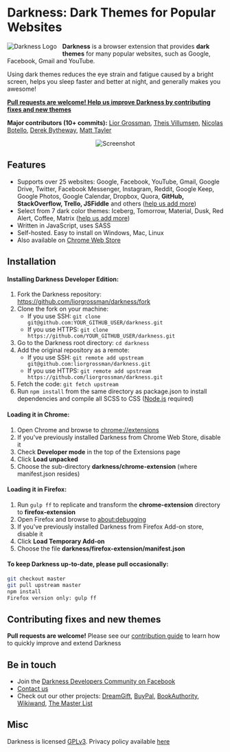 # Darkness: Dark Themes for Popular Websites

<img alt="Darkness Logo" src="https://raw.githubusercontent.com/liorgrossman/darkness/master/assets/documentation/darkness-icon-48px.png?v=2" align="left" style="padding: 0 10px 5px 0; background-color: transparent">

**Darkness** is a browser extension that provides **dark themes** for many popular websites, such as Google, Facebook, Gmail and YouTube.

Using dark themes reduces the eye strain and fatigue caused by a bright screen, helps you sleep faster and better at night, and generally makes you awesome!

**[Pull requests are welcome! Help us improve Darkness by contributing fixes and new themes](./CONTRIBUTING.md)**

**Major contributors (10+ commits):** [Lior Grossman](http://liorgrossman.com/), [Theis Villumsen](https://folkmann.it/), [Nicolas Botello](http://nicolasbotello.com/), [Derek Bytheway](https://github.com/derekbtw/), [Matt Tayler](https://github.com/maylortaylor)

<div style="text-align:center">
<img alt="Screenshot" src="https://raw.githubusercontent.com/liorgrossman/darkness/master/assets/documentation/darkness-screenshot.png">
</div>

## Features
* Supports over 25 websites: Google, Facebook, YouTube, Gmail, Google Drive, Twitter, Facebook Messenger, Instagram, Reddit, Google Keep, Google Photos, Google Calendar, Dropbox, Quora, **GitHub, StackOverflow, Trello, JSFiddle** and others ([help us add more](./CONTRIBUTING.md))
* Select from 7 dark color themes: Iceberg, Tomorrow, Material, Dusk, Red Alert, Coffee, Matrix ([help us add more](./CONTRIBUTING.md))
* Written in JavaScript, uses SASS
* Self-hosted. Easy to install on Windows, Mac, Linux
* Also available on [Chrome Web Store](https://chrome.google.com/webstore/detail/darkness-beautiful-dark-t/imilbobhamcfahccagbncamhpnbkaenm)



## Installation
####  Installing Darkness Developer Edition:
1. Fork the Darkness repository: https://github.com/liorgrossman/darkness/fork
1. Clone the fork on your machine:
	* If you use SSH: `git clone git@github.com:YOUR_GITHUB_USER/darkness.git`
 	* If you use HTTPS: `git clone https://github.com/YOUR_GITHUB_USER/darkness.git`
1. Go to the Darkness root directory: `cd darkness`
1. Add the original repository as a remote:
	* If you use SSH: `git remote add upstream git@github.com:liorgrossman/darkness.git`
 	* If you use HTTPS: `git remote add upstream https://github.com/liorgrossman/darkness.git`
1. Fetch the code: `git fetch upstream`
1. Run `npm install` from the same directory as package.json to install dependencies and compile all SCSS to CSS ([Node.js](https://nodejs.org/) required)

#### Loading it in Chrome:
1. Open Chrome and browse to [chrome://extensions](chrome://extensions)
1. If you've previously installed Darkness from Chrome Web Store, disable it
1. Check **Developer mode** in the top of the Extensions page
1. Click **Load unpacked**
1. Choose the sub-directory **darkness/chrome-extension** (where manifest.json resides)

#### Loading it in Firefox:
1. Run `gulp ff` to replicate and transform the **chrome-extension** directory to **firefox-extension**
1. Open Firefox and browse to [about:debugging](about:debugging)
1. If you've previously installed Darkness from Firefox Add-on store, disable it
1. Click **Load Temporary Add-on**
1. Choose the file **darkness/firefox-extension/manifest.json**

#### To keep Darkness up-to-date, please pull occasionally:
```bash
git checkout master
git pull upstream master
npm install
Firefox version only: gulp ff
```

## Contributing fixes and new themes
**Pull requests are welcome!**
Please see our [contribution guide](./CONTRIBUTING.md) to learn how to quickly improve and extend Darkness


## Be in touch
* Join the [Darkness Developers Community on Facebook](https://www.facebook.com/groups/darkness-developers)
* [Contact us](https://darkness.app/contact/)
* Check out our other projects: [DreamGift](https://dreamgift.ai), [BuyPal](https://buypal.ai), [BookAuthority](https://bookauthority.org/), [Wikiwand](https://www.wikiwand.com/), [The Master List](https://themasterlist.org/)

##  Misc
Darkness is licensed [GPLv3](./LICENSE). Privacy policy available [here](https://darkness.app/privacy/darkness-privacy-policy.pdf)
